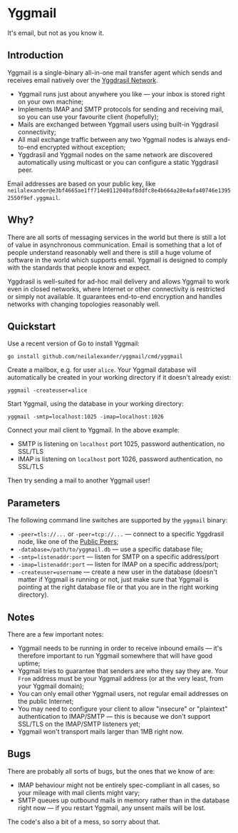 # Yggmail

It's email, but not as you know it.

## Introduction

Yggmail is a single-binary all-in-one mail transfer agent which sends and receives email natively over the [Yggdrasil Network](https://yggdrasil-network.github.io/).

* Yggmail runs just about anywhere you like — your inbox is stored right on your own machine;
* Implements IMAP and SMTP protocols for sending and receiving mail, so you can use your favourite client (hopefully);
* Mails are exchanged between Yggmail users using built-in Yggdrasil connectivity;
* All mail exchange traffic between any two Yggmail nodes is always end-to-end encrypted without exception;
* Yggdrasil and Yggmail nodes on the same network are discovered automatically using multicast or you can configure a static Yggdrasil peer.

Email addresses are based on your public key, like `neilalexander@e3bf4665ae1ff714e0112040af8ddfc8e4b664a28e4afa40746e13952550f9ef.yggmail`. 

## Why?

There are all sorts of messaging services in the world but there is still a lot of value in asynchronous communication. Email is something that a lot of people understand reasonably well and there is still a huge volume of software in the world which supports email. Yggmail is designed to comply with the standards that people know and expect.

Yggdrasil is well-suited for ad-hoc mail delivery and allows Yggmail to work even in closed networks, where Internet or other connectivity is restricted or simply not available. It guarantees end-to-end encryption and handles networks with changing topologies reasonably well. 

## Quickstart

Use a recent version of Go to install Yggmail:

```
go install github.com/neilalexander/yggmail/cmd/yggmail
```

Create a mailbox, e.g. for user `alice`. Your Yggmail database will automatically be created in your working directory if it doesn't already exist:
```
yggmail -createuser=alice
```

Start Yggmail, using the database in your working directory:
```
yggmail -smtp=localhost:1025 -imap=localhost:1026
```

Connect your mail client to Yggmail. In the above example:

* SMTP is listening on `localhost` port 1025, password authentication, no SSL/TLS
* IMAP is listening on `localhost` port 1026, password authentication, no SSL/TLS

Then try sending a mail to another Yggmail user!

## Parameters

The following command line switches are supported by the `yggmail` binary:

* `-peer=tls://...` or `-peer=tcp://...` — connect to a specific Yggdrasil node, like one of the [Public Peers](https://publicpeers.neilalexander.dev/);
* `-database=/path/to/yggmail.db` — use a specific database file;
* `-smtp=listenaddr:port` — listen for SMTP on a specific address/port
* `-imap=listenaddr:port` — listen for IMAP on a specific address/port;
* `-createuser=username` — create a new user in the database (doesn't matter if Yggmail is running or not, just make sure that Yggmail is pointing at the right database file or that you are in the right working directory).

## Notes

There are a few important notes:

* Yggmail needs to be running in order to receive inbound emails — it's therefore important to run Yggmail somewhere that will have good uptime;
* Yggmail tries to guarantee that senders are who they say they are. Your `From` address must be your Yggmail address (or at the very least, from your Yggmail domain);
* You can only email other Yggmail users, not regular email addresses on the public Internet;
* You may need to configure your client to allow "insecure" or "plaintext" authentication to IMAP/SMTP — this is because we don't support SSL/TLS on the IMAP/SMTP listeners yet;
* Yggmail won't transport mails larger than 1MB right now.

## Bugs

There are probably all sorts of bugs, but the ones that we know of are:

* IMAP behaviour might not be entirely spec-compliant in all cases, so your mileage with mail clients might vary;
* SMTP queues up outbound mails in memory rather than in the database right now — if you restart Yggmail, any unsent mails will be lost.

The code's also a bit of a mess, so sorry about that.
